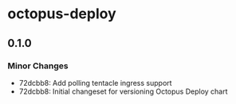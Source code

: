 # octopus-deploy

## 0.1.0

### Minor Changes

- 72dcbb8: Add polling tentacle ingress support
- 72dcbb8: Initial changeset for versioning Octopus Deploy chart

